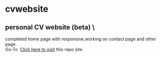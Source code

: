 # cvwebsite
## personal CV website (beta) \
completed home page with responsive,working on contact page and other page. \
Go-To  [Click here to visit](https://sudiplun.github.io/cvwebsite/ " cvwebsite") this repo site.

